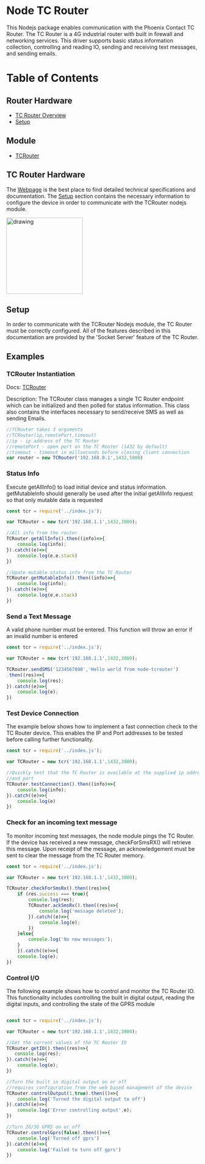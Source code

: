# Node TC Router

This Nodejs package enables communication with the Phoenix Contact TC Router.  The TC Router is a 4G industrial router with built in firewall and networking services.  This driver supports basic status information collection, controlling and reading IO, sending and receiving text messages, and sending emails.


<!-- @import "[TOC]" {cmd="toc" depthFrom=1 depthTo=6 orderedList=false} -->
<!-- code_chunk_output -->

# Table of Contents

## Router Hardware
* [TC Router Overview](#tc-router-device)
* [Setup](#router-socket-setup)

## Module
* [TCRouter](##TCRouter)


<!-- /code_chunk_output -->

## TC Router Hardware

The [Webpage](https://www.phoenixcontact.com/online/portal/us/?uri=pxc-oc-itemdetail:pid=2702528&library=usen&pcck=P-08-01-03-01&tab=1&selectedCategory=ALL) is the best place to find detailed technical specifications and documentation.  The [Setup](#router-socket-setup) section contains the necessary information to configure the device in order to communicate with the TCRouter nodejs module.

<img src="https://www.phoenixcontact.com/assets/images_pr/product_photos/large/78395_1000_int_04.jpg" alt="drawing" width="200"/>

## Setup

In order to communicate with the TCRouter Nodejs module, the TC Router must be correctly configured.  All of the features described in this documentation are provided by the 'Socket Server' feature of the TC Router.

## Examples

### TCRouter Instantiation

Docs:   [TCRouter](./docs/tcrouter.md)

Description:    The TCRouter class manages a single TC Router endpoint which can be initialized and then polled for status information.  This class also contains the interfaces necessary to send/receive SMS as well as sending Emails.

```javascript
//TCRouter takes 3 arguments
//TCRouter(ip,remotePort,timeout)
//ip - ip address of the TC Router
//remotePort - open port on the TC Router (1432 by default)
//timeout - timeout in millseconds before closing client connection
var router = new TCRouter('192.168.0.1',1432,5000)
```

### Status Info

Execute getAllInfo() to load initial device and status information.  getMutableInfo should generally be used after the initial getAllInfo request so that only mutable data is requested

```javascript
const tcr = require('../index.js');

var TCRouter = new tcr('192.168.1.1',1432,3000);

//All info from the router
TCRouter.getAllInfo().then((info)=>{
    console.log(info);
}).catch((e)=>{
    console.log(e,e.stack)
})

//Upate mutable status info from the TC Router
TCRouter.getMutableInfo().then((info)=>{
    console.log(info);
}).catch((e)=>{
    console.log(e,e.stack)
})

```


### Send a Text Message

A valid phone number must be entered.  This function will throw an error if an invalid number is entered

```javascript
const tcr = require('../index.js');

var TCRouter = new tcr('192.168.1.1',1432,3000);

TCRouter.sendSMS('1234567890','Hello world from node-tcrouter')
.then((res)=>{
    console.log(res);
}).catch((e)=>{
    console.log(e);
})

```

### Test Device Connection

The example below shows how to implement a fast connection check to the TC Router device.  This enables the IP and Port addresses to be tested before calling further functionality.

```javascript
const tcr = require('../index.js');

var TCRouter = new tcr('192.168.1.1',1432,3000);

//Quickly test that the TC Router is available at the supplied ip address
//and port
TCRouter.testConnection().then((info)=>{
    console.log(info);
}).catch((e)=>{
    console.log(e)
})


```

### Check for an incoming text message

To monitor incoming text messages, the node module pings the TC Router.  If the device has received a new message, checkForSmsRX() will retrieve this message.  Upon receipt of the message, an acknowledgement must be sent to clear the message from the TC Router memory.

```javascript
const tcr = require('../index.js');

var TCRouter = new tcr('192.168.1.1',1432,3000);

TCRouter.checkForSmsRx().then((res)=>{
    if (res.success === true){
        console.log(res);
        TCRouter.ackSmsRx().then((res)=>{
            console.log('message deleted');
        }).catch((e)=>{
            console.log(e);
        })
    }else{
        console.log('No new messages');
    }
    }).catch((e)=>{
    console.log(e);
})

```

### Control I/O

The following example shows how to control and monitor the TC Router IO.  This functionality includes controlling the built in digital output, reading the digital inputs, and controlling the state of the GPRS module

```javascript

const tcr = require('../index.js');

var TCRouter = new tcr('192.168.1.1',1432,3000);

//Get the current values of the TC Router IO
TCRouter.getIO().then((res)=>{
   console.log(res);
}).catch((e)=>{
    console.log(e);
})

//Turn the built in digital output on or off
//requires configuration from the web based management of the device
TCRouter.controlOutput(1,true).then(()=>{
    console.log('Turned the digital output to off')
}).catch((e)=>{
    console.log('Error controlling output',e);
})

//Turn 2G/3G GPRS on or off
TCRouter.controlGprs(false).then(()=>{
    console.log('Turned off gprs')
}).catch((e)=>{
    console.log('Failed to turn off gprs')
})

```
